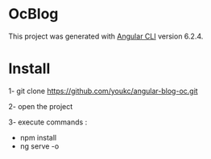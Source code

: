 # OcBlog

This project was generated with [Angular CLI](https://github.com/angular/angular-cli) version 6.2.4.

# Install

1- git clone https://github.com/youkc/angular-blog-oc.git

2- open the project

3- execute commands :
  - npm install
  - ng serve -o
